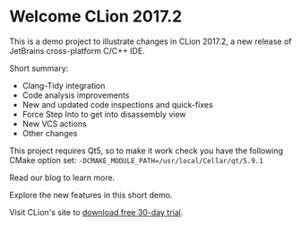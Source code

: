 # Welcome CLion 2017.2

This is a demo project to illustrate changes in CLion 2017.2, a new release of JetBrains cross-platform C/C++ IDE.

Short summary:
* Clang-Tidy integration
* Code analysis improvements
* New and updated code inspections and quick-fixes
* Force Step Into to get into disassembly view
* New VCS actions
* Other changes

This project requires Qt5, so to make it work check you have the following CMake option set:
```-DCMAKE_MODULE_PATH=/usr/local/Cellar/qt/5.9.1```

Read our blog to learn more.

Explore the new features in this short demo.

Visit CLion's site to [download free 30-day trial](https://www.jetbrains.com/clion/download/).